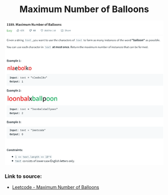 <h1 align="center">Maximum Number of Balloons</h1>

![alt text](https://raw.githubusercontent.com/matthew01lokiet/Github-repos-images/main/Algs/String/7f0FVe3V_o.png)


### Link to source: 
- <a href="https://leetcode.com/problems/maximum-number-of-balloons/">Leetcode - Maximum Number of Balloons</a>

